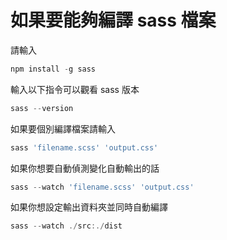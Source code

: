 # 如果要能夠編譯 sass 檔案

請輸入 

``` powershell
npm install -g sass
```

輸入以下指令可以觀看 sass 版本
``` powershell
sass --version 
```

如果要個別編譯檔案請輸入
``` powershell
sass 'filename.scss' 'output.css'
```

如果你想要自動偵測變化自動輸出的話
``` powershell 
sass --watch 'filename.scss' 'output.css'
```

如果你想設定輸出資料夾並同時自動編譯
``` powershell
sass --watch ./src:./dist
```